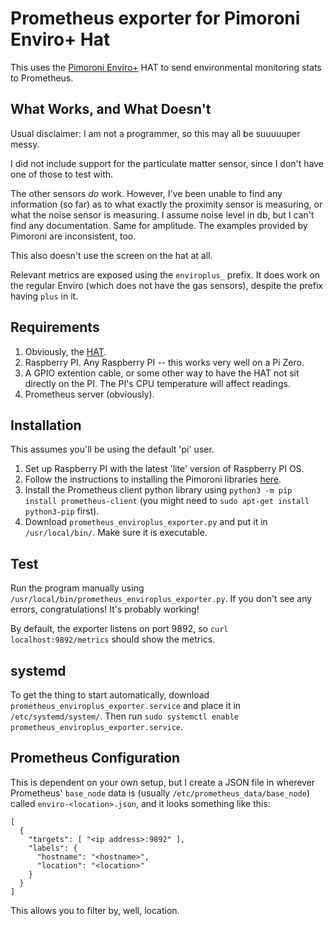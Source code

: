 # Prometheus exporter for Pimoroni Enviro+ Hat

This uses the [Pimoroni Enviro+](https://shop.pimoroni.com/products/enviro) HAT to send environmental monitoring stats to Prometheus.

## What Works, and What Doesn't

Usual disclaimer: I am not a programmer, so this may all be suuuuuper messy. 

I did not include support for the particulate matter sensor, since I don't have one of those to test with. 

The other sensors _do_ work. However, I've been unable to find any information (so far) as to what exactly the proximity sensor is measuring, or what the noise sensor is measuring. I assume noise level in db, but I can't find any documentation. Same for amplitude. The examples provided by Pimoroni are inconsistent, too. 

This also doesn't use the screen on the hat at all. 

Relevant metrics are exposed using the `enviroplus_` prefix. It does work on the regular Enviro (which does not have the gas sensors), despite the prefix having `plus` in it. 

## Requirements

1. Obviously, the [HAT](https://shop.pimoroni.com/products/enviro).
2. Raspberry PI. Any Raspberry PI -- this works very well on a Pi Zero.
3. A GPIO extention cable, or some other way to have the HAT not sit directly on the PI. The PI's CPU temperature will affect readings.
4. Prometheus server (obviously).

## Installation

This assumes you'll be using the default 'pi' user. 

1. Set up Raspberry PI with the latest 'lite' version of Raspberry PI OS.
2. Follow the instructions to installing the Pimoroni libraries [here](https://github.com/pimoroni/enviroplus-python/).
3. Install the Prometheus client python library using `python3 -m pip install prometheus-client` (you might need to `sudo apt-get install python3-pip` first). 
4. Download `prometheus_enviroplus_exporter.py` and put it in `/usr/local/bin/`. Make sure it is executable.

## Test

Run the program manually using `/usr/local/bin/prometheus_enviroplus_exporter.py`. If you don't see any errors, congratulations! It's probably working!

By default, the exporter listens on port 9892, so `curl localhost:9892/metrics` should show the metrics. 

## systemd

To get the thing to start automatically, download `prometheus_enviroplus_exporter.service` and place it in `/etc/systemd/system/`. Then run `sudo systemctl enable prometheus_enviroplus_exporter.service`. 

## Prometheus Configuration

This is dependent on your own setup, but I create a JSON file in wherever Prometheus' `base_node` data is (usually `/etc/prometheus_data/base_node`) called `enviro-<location>.json`, and it looks something like this:

```
[
  {
    "targets": [ "<ip address>:9892" ],
    "labels": {
      "hostname": "<hostname>",
      "location": "<location>"
    }
  }
]
```

This allows you to filter by, well, location. 
